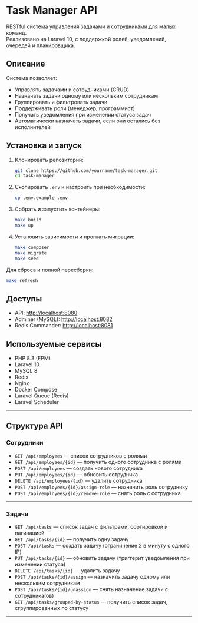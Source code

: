 # Task Manager API

RESTful система управления задачами и сотрудниками для малых команд.  
Реализовано на Laravel 10, с поддержкой ролей, уведомлений, очередей и планировщика.

## Описание

Система позволяет:

- Управлять задачами и сотрудниками (CRUD)
- Назначать задачи одному или нескольким сотрудникам
- Группировать и фильтровать задачи
- Поддерживать роли (менеджер, программист)
- Получать уведомления при изменении статуса задач
- Автоматически назначать задачи, если они остались без исполнителей

## Установка и запуск

1. Клонировать репозиторий:
   ```bash
   git clone https://github.com/yourname/task-manager.git
   cd task-manager
   ```

2. Скопировать `.env` и настроить при необходимости:

   ```bash
   cp .env.example .env
   ```

3. Собрать и запустить контейнеры:

   ```bash
   make build
   make up
   ```

4. Установить зависимости и прогнать миграции:

   ```bash
   make composer
   make migrate
   make seed
   ```

Для сброса и полной пересборки:

```bash
make refresh
```

## Доступы

* API: [http://localhost:8080](http://localhost:8080)
* Adminer (MySQL): [http://localhost:8082](http://localhost:8082)
* Redis Commander: [http://localhost:8081](http://localhost:8081)

## Используемые сервисы

* PHP 8.3 (FPM)
* Laravel 10
* MySQL 8
* Redis
* Nginx
* Docker Compose
* Laravel Queue (Redis)
* Laravel Scheduler

---

## Структура API

### Сотрудники

* `GET /api/employees` — список сотрудников с ролями
* `GET /api/employees/{id}` — получить одного сотрудника с ролями
* `POST /api/employees` — создать нового сотрудника
* `PUT /api/employees/{id}` — обновить сотрудника
* `DELETE /api/employees/{id}` — удалить сотрудника
* `POST /api/employees/{id}/assign-role` — назначить роль сотруднику
* `POST /api/employees/{id}/remove-role` — снять роль с сотрудника

---

### Задачи

* `GET /api/tasks` — список задач с фильтрами, сортировкой и пагинацией
* `GET /api/tasks/{id}` — получить одну задачу
* `POST /api/tasks` — создать задачу (ограничение 2 в минуту с одного IP)
* `PUT /api/tasks/{id}` — обновить задачу (триггерит уведомления при изменении статуса)
* `DELETE /api/tasks/{id}` — удалить задачу
* `POST /api/tasks/{id}/assign` — назначить задачу одному или нескольким сотрудникам
* `POST /api/tasks/{id}/unassign` — снять назначение задачи с сотрудника(ов)
* `GET /api/tasks/grouped-by-status` — получить список задач, сгруппированных по статусу

---
